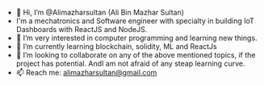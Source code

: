 - 👋 Hi, I’m @Alimazharsultan (Ali Bin Mazhar Sultan)
- I'm a mechatronics and Software engineer with specialty in building IoT Dashboards with ReactJS and NodeJS.
- 👀 I’m very interested in computer programming and learning new things.
- 🌱 I’m currently learning blockchain, solidity, ML and ReactJs
- 💞️ I’m looking to collaborate on any of the above mentioned topics, if the project has potential. AndI am not afraid of any steap learning curve. 
- 📫 Reach me: alimazharsultan@gmail.com

<!---
Alimazharsultan/Alimazharsultan is a ✨ special ✨ repository because its `README.md` (this file) appears on your GitHub profile.
You can click the Preview link to take a look at your changes.
--->
